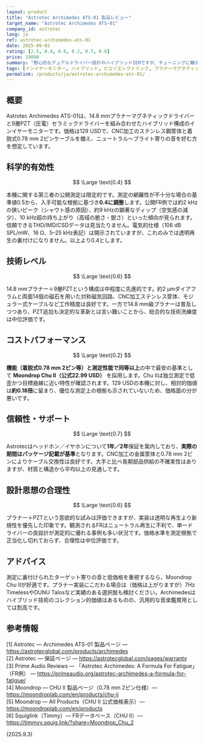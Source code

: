 ```yaml
---
layout: product
title: "Astrotec Archimedes ATS-01 製品レビュー"
target_name: "Astrotec Archimedes ATS-01"
company_id: astrotec
lang: ja
ref: astrotec-archimedes-ats-01
date: 2025-09-03
rating: [2.5, 0.4, 0.6, 0.2, 0.7, 0.6]
price: 19890
summary: "野心的なデュアルドライバー設計のハイブリッドIEMですが、チューニングに難があり価格相応の価値は感じにくいです"
tags: [インイヤーモニター, ハイブリッド, ピエゾエレクトリック, プラナーマグネティック, ミッドレンジ]
permalink: /products/ja/astrotec-archimedes-ats-01/
---
```

## 概要

Astrotec Archimedes ATS-01は、14.8 mmプラナーマグネティックドライバーと9層PZT（圧電）セラミックドライバーを組み合わせたハイブリッド構成のインイヤーモニターです。価格は129 USDで、CNC加工のステンレス鋼筐体と着脱式0.78 mm 2ピンケーブルを備え、ニュートラル〜ブライト寄りの音を好む方を想定しています。

## 科学的有効性

$$ \Large \text{0.4} $$

本機に関する第三者の公開測定は限定的です。測定の網羅性が不十分な場合の基準値0.5から、入手可能な根拠に基づき**0.4に調整**します。公開FR例では約2 kHzの狭いピーク（シャウト感の原因）、約9 kHzの顕著なディップ（空気感の減少）、10 kHz超の持ち上がり（高域の脆さ・鋭さ）といった傾向が見られます。信頼できるTHD/IMD/CSDデータは見当たりません。電気的仕様（106 dB SPL/mW、16 Ω、5–25 kHz表記）は開示されていますが、これのみでは透明再生の裏付けになりません。以上より0.4とします。

## 技術レベル

$$ \Large \text{0.6} $$

14.8 mmプラナー＋9層PZTという構成は中程度に先進的です。約2 μmダイアフラムと両面14個の磁石を用いた対称磁気回路、CNC加工ステンレス筐体、モジュラー式ケーブルなど工作精度は良好です。一方で14.8 mm級プラナーは普及しつつあり、PZT追加も決定的な革新とは言い難いことから、総合的な技術洗練度は中位評価です。

## コストパフォーマンス

$$ \Large \text{0.2} $$

**機能（着脱式0.78 mm 2ピン等）と測定性能で同等以上**の中で最安の基準として **Moondrop Chu II（公式22.99 USD）** を採用します。Chu IIは独立測定で低歪かつ目標曲線に近い特性が確認されます。129 USDの本機に対し、相対的価値は**約0.18倍**に留まり、優位な測定上の根拠も示されていないため、価格面の分が悪いです。

## 信頼性・サポート

$$ \Large \text{0.7} $$

Astrotecはヘッドホン／イヤホンについて**1年／2年**保証を案内しており、**実際の期間はパッケージ記載が基準**となります。CNC加工の金属筐体と0.78 mm 2ピンによりケーブル交換性は良好です。大手と比べ長期部品供給の不確実性はありますが、材質と構造から平均以上の見通しです。

## 設計思想の合理性

$$ \Large \text{0.6} $$

プラナー＋PZTという意欲的な試みは評価できますが、実装は透明な再生より新規性を優先した印象です。観測されるFRはニュートラル再生に不利で、単一ドライバーの良設計が測定的に優れる事例も多い状況です。価格水準を測定根拠で正当化し切れておらず、合理性は中位評価です。

## アドバイス

測定に裏付けられたターゲット寄りの音と低価格を重視するなら、Moondrop Chu IIが好適です。プラナー実装にこだわる場合は（価格は上がりますが）7Hz TimelessやDUNU Talosなど実績のある選択肢も検討ください。Archimedesはハイブリッド技術のコレクション的価値はあるものの、汎用的な音楽鑑賞用としては割高です。

## 参考情報

[1] Astrotec — Archimedes ATS-01 製品ページ — https://astrotecglobal.com/products/archimedes  
[2] Astrotec — 保証ページ — https://astrotecglobal.com/pages/warranty  
[3] Prime Audio Reviews — 「Astrotec Archimedes: A Formula For Fatigue」（FR例） — https://primeaudio.org/astrotec-archimedes-a-formula-for-fatigue/  
[4] Moondrop — CHU II 製品ページ（0.78 mm 2ピン仕様）— https://moondroplab.com/en/products/chu-ii  
[5] Moondrop — All Products（CHU II 公式価格表示）— https://moondroplab.com/en/products  
[6] Squiglink（Timmy）— FRデータベース（CHU II）— https://timmyv.squig.link/?share=Moondrop_Chu_2


(2025.9.3)